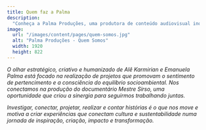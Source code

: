 ```yaml
---
title: Quem faz a Palma
description:
  "Conheça a Palma Produções, uma produtora de conteúdo audiovisual inovadora e dinâmica. Saiba mais sobre nossa equipe de profissionais talentosos e nossa abordagem única para a produção de conteúdo."
image:
  url: "/images/content/pages/quem-somos.jpg"
  alt: "Palma Produções - Quem Somos"
  width: 1920
  height: 822
---
```


*O olhar estratégico, criativo e humanizado de Alê Karmirian e Emanuela Palma está focado na realização de projetos que promovam o sentimento de pertencimento e a consciência do equilíbrio socioambiental. Nos conectamos na produção do documentário Mestre Sirso, uma oportunidade que criou a sinergia para seguirmos trabalhando juntas.*

*Investigar, conectar, projetar, realizar e contar histórias é o que nos move e motiva a criar experiências que conectam cultura e sustentabilidade numa jornada de inspiração, criação, impacto e transformação.*
